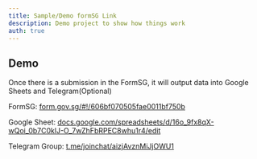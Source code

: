 ```yaml
---
title: Sample/Demo formSG Link
description: Demo project to show how things work
auth: true
---
```


## Demo

Once there is a submission in the FormSG, it will output data into Google Sheets and Telegram(Optional)

FormSG: [form.gov.sg/#!/606bf070505fae0011bf750b](https://form.gov.sg/#!/606bf070505fae0011bf750b)

Google Sheet: [docs.google.com/spreadsheets/d/16o_9fx8qX-wQoi_0b7C0klJ-O_7wZhFbRPEC8whu1r4/edit](https://docs.google.com/spreadsheets/d/16o_9fx8qX-wQoi_0b7C0klJ-O_7wZhFbRPEC8whu1r4/edit)

Telegram Group: [t.me/joinchat/aizjAvznMiJjOWU1](https://t.me/joinchat/aizjAvznMiJjOWU1)
